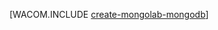 <properties title="How to use MongoLab to Create a MongoDB database in Windows Azure" pageTitle="How to use MongoLab to Create a MongoDB database in Windows Azure" metaKeywords="MongoLab MongoDB Windows Azure" description="Learn how to use MongoLab to create a MongoDB database in Windows Azure." documentationCenter="PHP" services="" authors="" />

[WACOM.INCLUDE [create-mongolab-mongodb](../includes/create-mongolab-mongodb.md)]
